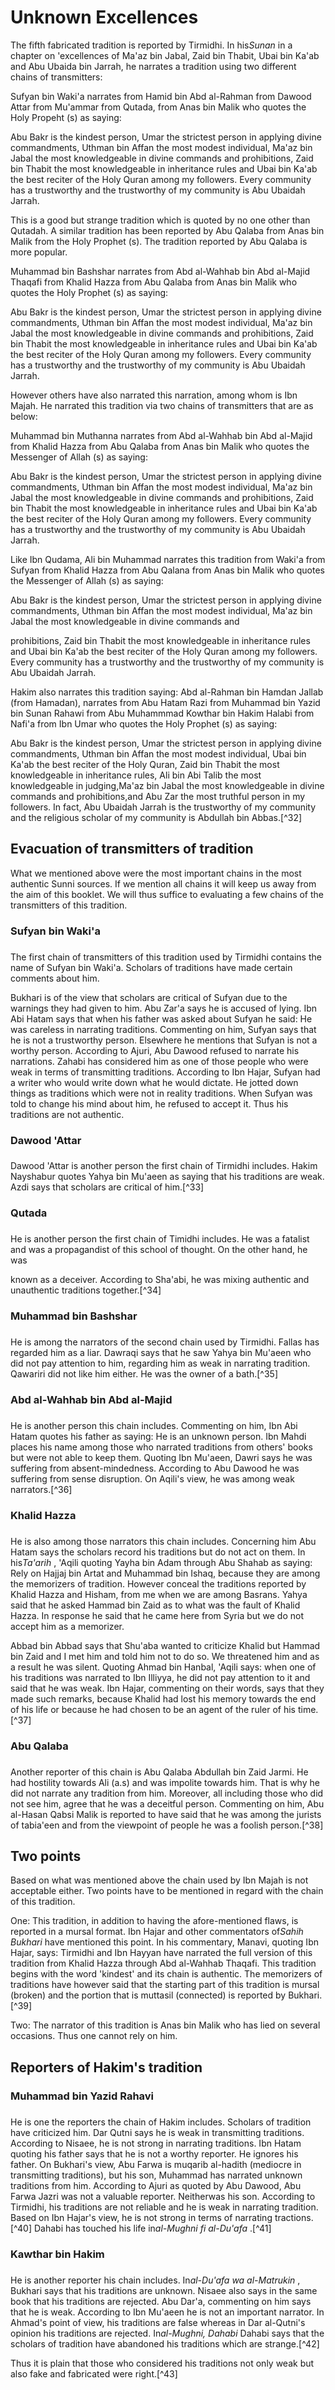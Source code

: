 Unknown Excellences
===================

The fifth fabricated tradition is reported by Tirmidhi. In his*Sunan* in
a chapter on 'excellences of Ma'az bin Jabal, Zaid bin Thabit, Ubai bin
Ka'ab and Abu Ubaida bin Jarrah, he narrates a tradition using two
different chains of transmitters:

Sufyan bin Waki'a narrates from Hamid bin Abd al-Rahman from Dawood
Attar from Mu'ammar from Qutada, from Anas bin Malik who quotes the Holy
Propeht (s) as saying:

Abu Bakr is the kindest person, Umar the strictest person in applying
divine commandments, Uthman bin Affan the most modest individual, Ma'az
bin Jabal the most knowledgeable in divine commands and prohibitions,
Zaid bin Thabit the most knowledgeable in inheritance rules and Ubai bin
Ka'ab the best reciter of the Holy Quran among my followers. Every
community has a trustworthy and the trustworthy of my community is Abu
Ubaidah Jarrah.

This is a good but strange tradition which is quoted by no one other
than Qutadah. A similar tradition has been reported by Abu Qalaba from
Anas bin Malik from the Holy Prophet (s). The tradition reported by Abu
Qalaba is more popular.

Muhammad bin Bashshar narrates from Abd al-Wahhab bin Abd al-Majid
Thaqafi from Khalid Hazza from Abu Qalaba from Anas bin Malik who quotes
the Holy Prophet (s) as saying:

Abu Bakr is the kindest person, Umar the strictest person in applying
divine commandments, Uthman bin Affan the most modest individual, Ma'az
bin Jabal the most knowledgeable in divine commands and prohibitions,
Zaid bin Thabit the most knowledgeable in inheritance rules and Ubai bin
Ka'ab the best reciter of the Holy Quran among my followers. Every
community has a trustworthy and the trustworthy of my community is Abu
Ubaidah Jarrah.

However others have also narrated this narration, among whom is Ibn
Majah. He narrated this tradition via two chains of transmitters that
are as below:

Muhammad bin Muthanna narrates from Abd al-Wahhab bin Abd al-Majid from
Khalid Hazza from Abu Qalaba from Anas bin Malik who quotes the
Messenger of Allah (s) as saying:

Abu Bakr is the kindest person, Umar the strictest person in applying
divine commandments, Uthman bin Affan the most modest individual, Ma'az
bin Jabal the most knowledgeable in divine commands and prohibitions,
Zaid bin Thabit the most knowledgeable in inheritance rules and Ubai bin
Ka'ab the best reciter of the Holy Quran among my followers. Every
community has a trustworthy and the trustworthy of my community is Abu
Ubaidah Jarrah.

Like Ibn Qudama, Ali bin Muhammad narrates this tradition from Waki'a
from Sufyan from Khalid Hazza from Abu Qalana from Anas bin Malik who
quotes the Messenger of Allah (s) as saying:

Abu Bakr is the kindest person, Umar the strictest person in applying
divine commandments, Uthman bin Affan the most modest individual, Ma'az
bin Jabal the most knowledgeable in divine commands and

prohibitions, Zaid bin Thabit the most knowledgeable in inheritance
rules and Ubai bin Ka'ab the best reciter of the Holy Quran among my
followers. Every community has a trustworthy and the trustworthy of my
community is Abu Ubaidah Jarrah.

Hakim also narrates this tradition saying: Abd al-Rahman bin Hamdan
Jallab (from Hamadan), narrates from Abu Hatam Razi from Muhammad bin
Yazid bin Sunan Rahawi from Abu Muhammmad Kowthar bin Hakim Halabi from
Nafi'a from Ibn Umar who quotes the Holy Prophet (s) as saying:

Abu Bakr is the kindest person, Umar the strictest person in applying
divine commandments, Uthman bin Affan the most modest individual, Ubai
bin Ka'ab the best reciter of the Holy Quran, Zaid bin Thabit the most
knowledgeable in inheritance rules, Ali bin Abi Talib the most
knowledgeable in judging,Ma'az bin Jabal the most knowledgeable in
divine commands and prohibitions,and Abu Zar the most truthful person in
my followers. In fact, Abu Ubaidah Jarrah is the trustworthy of my
community and the religious scholar of my community is Abdullah bin
Abbas.[^32]

Evacuation of transmitters of tradition
---------------------------------------

What we mentioned above were the most important chains in the most
authentic Sunni sources. If we mention all chains it will keep us away
from the aim of this booklet. We will thus suffice to evaluating a few
chains of the transmitters of this tradition.

### Sufyan bin Waki'a

###

The first chain of transmitters of this tradition used by Tirmidhi
contains the name of Sufyan bin Waki'a. Scholars of traditions have made
certain comments about him.

Bukhari is of the view that scholars are critical of Sufyan due to the
warnings they had given to him. Abu Zar'a says he is accused of lying.
Ibn Abi Hatam says that when his father was asked about Sufyan he said:
He was careless in narrating traditions. Commenting on him, Sufyan says
that he is not a trustworthy person. Elsewhere he mentions that Sufyan
is not a worthy person. According to Ajuri, Abu Dawood refused to
narrate his narrations. Zahabi has considered him as one of those people
who were weak in terms of transmitting traditions. According to Ibn
Hajar, Sufyan had a writer who would write down what he would dictate.
He jotted down things as traditions which were not in reality
traditions. When Sufyan was told to change his mind about him, he
refused to accept it. Thus his traditions are not authentic.

### Dawood 'Attar

###

Dawood 'Attar is another person the first chain of Tirmidhi includes.
Hakim Nayshabur quotes Yahya bin Mu'aeen as saying that his traditions
are weak. Azdi says that scholars are critical of him.[^33]

### Qutada

###

He is another person the first chain of Timidhi includes. He was a
fatalist and was a propagandist of this school of thought. On the other
hand, he was

known as a deceiver. According to Sha'abi, he was mixing authentic and
unauthentic traditions together.[^34]

### Muhammad bin Bashshar

###

He is among the narrators of the second chain used by Tirmidhi. Fallas
has regarded him as a liar. Dawraqi says that he saw Yahya bin Mu'aeen
who did not pay attention to him, regarding him as weak in narrating
tradition. Qawariri did not like him either. He was the owner of a
bath.[^35]

### Abd al-Wahhab bin Abd al-Majid

###

He is another person this chain includes. Commenting on him, Ibn Abi
Hatam quotes his father as saying: He is an unknown person. Ibn Mahdi
places his name among those who narrated traditions from others' books
but were not able to keep them. Quoting Ibn Mu'aeen, Dawri says he was
suffering from absent-mindedness. According to Abu Dawood he was
suffering from sense disruption. On Aqili's view, he was among weak
narrators.[^36]

### Khalid Hazza

###

He is also among those narrators this chain includes. Concerning him Abu
Hatam says the scholars record his traditions but do not act on them. In
his*Ta'arih* , 'Aqili quoting Yayha bin Adam through Abu Shahab as
saying: Rely on Hajjaj bin Artat and Muhammad bin Ishaq, because they
are among the memorizers of tradition. However conceal the traditions
reported by Khalid Hazza and Hisham, from me when we are among Basrans.
Yahya said that he asked Hammad bin Zaid as to what was the fault of
Khalid Hazza. In response he said that he came here from Syria but we do
not accept him as a memorizer.

Abbad bin Abbad says that Shu'aba wanted to criticize Khalid but Hammad
bin Zaid and I met him and told him not to do so. We threatened him and
as a result he was silent. Quoting Ahmad bin Hanbal, 'Aqili says: when
one of his traditions was narrated to Ibn Illiyya, he did not pay
attention to it and said that he was weak. Ibn Hajar, commenting on
their words, says that they made such remarks, because Khalid had lost
his memory towards the end of his life or because he had chosen to be an
agent of the ruler of his time.[^37]

### Abu Qalaba

###

Another reporter of this chain is Abu Qalaba Abdullah bin Zaid Jarmi. He
had hostility towards Ali (a.s) and was impolite towards him. That is
why he did not narrate any tradition from him. Moreover, all including
those who did not see him, agree that he was a deceitful person.
Commenting on him, Abu al-Hasan Qabsi Malik is reported to have said
that he was among the jurists of tabia'een and from the viewpoint of
people he was a foolish person.[^38]

Two points
----------

Based on what was mentioned above the chain used by Ibn Majah is not
acceptable either. Two points have to be mentioned in regard with the
chain of this tradition.

One: This tradition, in addition to having the afore-mentioned flaws, is
reported in a mursal format. Ibn Hajar and other commentators of*Sahih
Bukhari* have mentioned this point. In his commentary, Manavi, quoting
Ibn Hajar, says: Tirmidhi and Ibn Hayyan have narrated the full version
of this tradition from Khalid Hazza through Abd al-Wahhab Thaqafi. This
tradition begins with the word 'kindest' and its chain is authentic. The
memorizers of traditions have however said that the starting part of
this tradition is mursal (broken) and the portion that is muttasil
(connected) is reported by Bukhari.[^39]

Two: The narrator of this tradition is Anas bin Malik who has lied on
several occasions. Thus one cannot rely on him.

Reporters of Hakim's tradition
------------------------------

### Muhammad bin Yazid Rahavi

###

He is one the reporters the chain of Hakim includes. Scholars of
tradition have criticized him. Dar Qutni says he is weak in transmitting
traditions. According to Nisaee, he is not strong in narrating
traditions. Ibn Hatam quoting his father says that he is not a worthy
reporter. He ignores his father. On Bukhari's view, Abu Farwa is muqarib
al-hadith (mediocre in transmitting traditions), but his son, Muhammad
has narrated unknown traditions from him. According to Ajuri as quoted
by Abu Dawood, Abu Farwa Jazri was not a valuable reporter. Neitherwas
his son. According to Tirmidhi, his traditions are not reliable and he
is weak in narrating tradition. Based on Ibn Hajar's view, he is not
strong in terms of narrating tractions.[^40] Dahabi has touched his life
in*al-Mughni fi al-Du'afa* .[^41]

### Kawthar bin Hakim

###

He is another reporter his chain includes. In*al-Du'afa wa al-Matrukin*
, Bukhari says that his traditions are unknown. Nisaee also says in the
same book that his traditions are rejected. Abu Dar'a, commenting on him
says that he is weak. According to Ibn Mu'aeen he is not an important
narrator. In Ahmad's point of view, his traditions are false whereas in
Dar al-Qutni's opinion his traditions are rejected. In*al-Mughni,
Dahabi* Dahabi says that the scholars of tradition have abandoned his
traditions which are strange.[^42]

Thus it is plain that those who considered his traditions not only weak
but also fake and fabricated were right.[^43]


